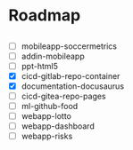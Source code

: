 # Roadmap
## 
- [ ] mobileapp-soccermetrics
- [ ] addin-mobileapp
- [ ] ppt-html5
- [x] cicd-gitlab-repo-container
- [x] documentation-docusaurus
- [ ] cicd-gitea-repo-pages
- [ ] ml-github-food
- [ ] webapp-lotto
- [ ] webapp-dashboard
- [ ] webapp-risks
